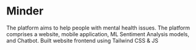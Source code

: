 <h1>Minder</h1>
 <p>The platform aims to help people with mental health issues.
The platform comprises a website, mobile application, ML Sentiment Analysis models, and Chatbot.
Built website frontend using Tailwind CSS & JS</p>
